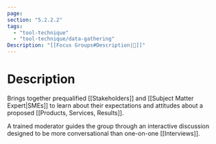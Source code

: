```yaml
---
page:
section: "5.2.2.2"
tags:
  - "tool-technique"
  - "tool-technique/data-gathering"
Description: "[[Focus Groups#Description|📝]]"
---
```

# Description
Brings together prequalified [[Stakeholders]] and [[Subject Matter Expert|SMEs]] to learn about their expectations and attitudes about a proposed [[Products, Services, Results]].

A trained moderator guides the group through an interactive discussion designed to be more conversational than one-on-one [[Interviews]].
